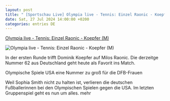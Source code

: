 ```yaml
---
layout: post
title: " [Sportschau Live] Olympia live - Tennis: Einzel Raonic - Koepfer (M)"
date: Sat, 27 Jul 2024 14:00:00 +0200
categories: entries DE
---
```

[Olympia live - Tennis: Einzel Raonic - Koepfer (M)](https://www.sportschau.de/olympia/live/tennis-einzel-raonic-koepfer-m,livestream-olympia-tennis-112.html)

![Olympia live - Tennis: Einzel Raonic - Koepfer (M)](https://images.sportschau.de/image/8256571a-83dd-474d-9f81-982a02eea327/AAABi9KI1Ww/AAABjwnlFvA/16x9-1280/logo-olympia-paris-2024-100.jpg)

In der ersten Runde trifft Dominik Koepfer auf Milos Raonic. Die derzeitge Nummer 62 aus Deutschland geht heute als Favorit ins Match.

Olympische Spiele USA eine Nummer zu groß für die DFB-Frauen

Weil Sophia Smith nicht zu halten ist, verlieren die deutschen Fußballerinnen bei den Olympischen Spielen gegen die USA. Im letzten Gruppenspiel geht es nun um alles. mehr


